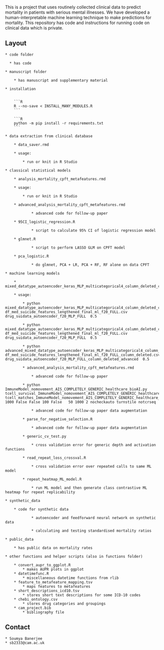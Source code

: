 


This is a project that uses routinely collected clinical data to predict mortality in patients with serious mental illnesses.
We have developed a human-interpretable machine learning technique to make predictions for mortality. This repository has code and instructions for running code on clinical data which is private.

## Layout

    * code folder
        
      * has code 
    
    * manuscript folder
    
        * has manuscript and supplementary material
    
    * installation
    
        
        ```R
        R --no-save < INSTALL_MANY_MODULES.R
        ```

        ```R
        python -m pip install -r requirements.txt
        ```
        
    * data extraction from clinical database
    
        * data_saver.rmd
        
        * usage:
        
            * run or knit in R Studio
        
    * classical statistical models
    
        * analysis_mortality_cpft_metafeatures.rmd
        
        * usage:
        
            * run or knit in R Studio
            
        * advanced_analysis_mortality_cpft_metafeatures.rmd
        
                * advanced code for follow-up paper

        * 95CI_logistic_regression.R

                * script to calculate 95% CI of logistic regression model

        * glmnet.R

                * script to perform LASSO GLM on CPFT model

        * pca_logistic.R

                * do glmnet, PCA + LR, PCA + RF, RF alone on data CPFT
        
    * machine learning models
    
        * mixed_datatype_autoencoder_keras_MLP_multicategorical4_column_deleted_contrast.py
        
        * usage:
        
            * python mixed_datatype_autoencoder_keras_MLP_multicategorical4_column_deleted_contrast.py df_med_suicide_features_lengthened_final_ml_f20_FULL.csv  drug_suidata_autoencoder_f20_MLP_FULL  0.5
            
            * python mixed_datatype_autoencoder_keras_MLP_multicategorical4_column_deleted_contrast_bootstrap.py df_med_suicide_features_lengthened_final_ml_f20_FULL.csv  drug_suidata_autoencoder_f20_MLP_FULL  0.5
    
            * python advanced_mixed_datatype_autoencoder_keras_MLP_multicategorical4_column_deleted_contrast.py df_med_suicide_features_lengthened_final_ml_f20_FULL_column_deleted.csv  drug_suidata_autoencoder_f20_MLP_FULL_column_deleted_advanced  0.5
                
            * advanced_analysis_mortality_cpft_metafeatures.rmd
        
                * advanced code for follow-up paper
                
            * python ImmuneModel_nomovement_AIS_COMPLETELY_GENERIC_healthcare_bioAI.py tcell_survival_ImmuneModel_nomovement_AIS_COMPLETELY_GENERIC_healthcare_bioAI  tcell_matches_ImmuneModel_nomovement_AIS_COMPLETELY_GENERIC_healthcare_bioAI 1000 False False 100 False   50 1000 2 nocheckauto turnstile notcrseq
                
                * advanced code for follow-up paper data augmentation
                
            * parse_for_negative_selection.R
            
                * advanced code for follow-up paper data augmentation    
                
            * generic_cv_test.py

                * cross validation error for generic depth and activation functions   

            * read_repeat_loss_crossval.R
            
                * cross validation error over repeated calls to same ML model

            * repeat_heatmap_ML_model.R

                * run ML model and then generate class contrastive ML heatmap for repeat replicability 
                
    * synthetic_data
    
        * code for synthetic data
        
                * autoencoder and feedforward neural network on synthetic data
        
                * calculating and testing standardised mortality ratios
        
    * public_data
    
        * has public data on mortality rates
        
    * other functions and helper scripts (also in functions folder)
    
        * convert_aupr_to_ggplot.R
            * makes AUPR plots in ggplot
        * datetimefunc.R
            * miscellaneous datetime functions from rlib 
        * feature_to_metafeature_mapping.tsv
            * maps features to metafeatures
        * short_descriptions_icd10.tsv
            * stores short text descriptions for some ICD-10 codes
        * chebi_ontology.csv
            * stores drug categories and groupings
        * cam_project.bib
            * bibliography file
        
        

## Contact
    * Soumya Banerjee
    * sb2333@cam.ac.uk
    
